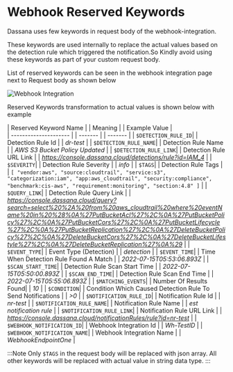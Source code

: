 # Webhook Reserved Keywords

Dassana uses few keywords in request body of the webhook-integration.

These keywords are used internally to replace the actual values based on the detection rule which triggered the notification.So Kindly avoid using these keywords as part of your custom request body.

List of reserved keywords can be seen in the webhook integration page next to Request body as shown below

![Webhook Integration](/img/integrations/webhook/webhook-reserved-keywords.png)

Reserved Keywords transformation to actual values is shown below with example

| Reserved Keyword Name | | Meaning | | Example Value  |  
| --------------------- | | ------- | | ------- |
| `$DETECTION_RULE_ID`| | Detection Rule Id | | *dr-test* |
| `$DETECTION_RULE_NAME`| | Detection Rule Name | | *AWS S3 Bucket Policy Updated* |
| `$DETECTION_RULE_LINK`| | Detection Rule URL Link | | *https://console.dassana.cloud/detections/rule?id=IAM_4* |
| `$SEVERITY`| | Detection Rule Severity | | *info* |
| `$TAGS`| | Detection Rule Tags |
| ```[
"vendor:aws",
"source:cloudtrail",
"service:s3",
"categorization:iam",
"app:aws_cloudtrail",
"security:compliance",
"benchmark:cis-aws",
"requirement:monitoring",
"section:4.8"
]``` |
| `$QUERY_LINK`| | Detection Rule Query Link | | *https://console.dassana.cloud/query?search=select%20%2A%20from%20aws_cloudtrail%20where%20eventName%20in%20%28%0A%27PutBucketAcl%27%2C%0A%27PutBucketPolicy%27%2C%0A%27PutBucketCors%27%2C%0A%27PutBucketLifecycle%27%2C%0A%27PutBucketReplication%27%2C%0A%27DeleteBucketPolicy%27%2C%0A%27DeleteBucketCors%27%2C%0A%27DeleteBucketLifestyle%27%2C%0A%27DeleteBucketReplication%27%0A%29* |
| `$EVENT_TYPE`| | Event Type (Detection) | | *detection* |
| `$EVENT_TIME`| | Time When Detection Rule Found A Match | | *2022-07-15T05:53:06.893Z* |
| `$SCAN_START_TIME`| | Detection Rule Scan Start Time | | *2022-07-15T05:50:00.893Z* |
| `$SCAN_END_TIME`| | Detection Rule Scan End Time | | *2022-07-15T05:55:06.893Z* |
| `$MATCHING_EVENTS`| | Number Of Results Found| | *10* |
| `$CONDITION`| | Condition Which Caused Detection Rule To Send Notifications | | *>0* |
| `$NOTIFICATION_RULE_ID`| | Notification Rule Id | | *nr-test* |
| `$NOTIFICATION_RULE_NAME`| | Notification Rule Name | | *est notification rule* |
| `$NOTIFICATION_RULE_LINK`| | Notification Rule URL Link | | *https://console.dassana.cloud/notificationRules/rule?id=nr-test* |
| `$WEBHOOK_NOTIFICATION_ID`| | Webhook Integration Id | | *Wh-TestID* |
| `$WEBHOOK_NOTIFICATION_NAME`| | Webhook Integration Name | | *WebhookEndpointOne* |


:::Note
 Only ```$TAGS``` in the request body will be replaced with json array.
 All other keywords will be replaced with actual value in string data type.
:::








